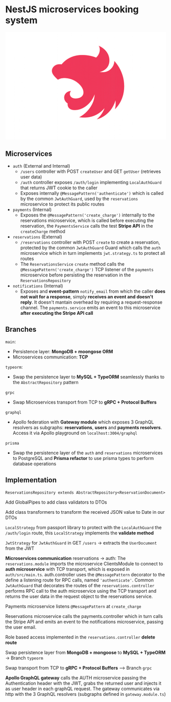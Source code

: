 # NestJS microservices booking system

!["NestJS logo"](nestJS.png)

## Microservices

- `auth` (External and Internal)
  - `/users` controller with POST `createUser` and GET `getUser` (retrieves user data)
  - `/auth` controller exposes `/auth/login` implementing `LocalAuthGuard` that returns JWT cookie to the caller
  - Exposes internally `@MessagePattern('authenticate')` which is called by the common `JwtAuthGuard`, used by the `reservations` microservice to protect its public routes
- `payments` (Internal)
  - Exposes the `@MessagePattern('create_charge')` internally to the reservations microservice, which is called before executing the reservation, the `PaymentsService` calls the test **Stripe API** in the `createCharge` method
- `reservations` (External)
  - `/reservations` controller with POST `create` to create a reservation, protected by the common `JwtAuthGuard` Guard which calls the `auth` microservice which in turn implements `jwt.strategy.ts` to protect all routes
  - The `ReservationsService` `create` method calls the `@MessagePattern('create_charge')` TCP listener of the `payments` microservice before persisting the reservation in the `ReservationsRepository`
- `notifications` (Internal)
  - Exposes and **event-pattern** `notify_email` from which the caller **does not wait for a response**, simply **receives an event and doesn't reply**. It doesn't mantain overhead by requiring a request-response channel. The `payments.service` emits an event to this microservice **after executing the Stripe API call**

## Branches

`main`:

- Persistence layer: **MongoDB + moongose ORM**
- Microservices communication: **TCP**

`typeorm`:

- Swap the persistence layer to **MySQL + TypeORM** seamlessly thanks to the `AbstractRepository` pattern

`grpc`

- Swap Microservices transport from TCP to **gRPC + Protocol Buffers**

`graphql`

- Apollo federation with **Gateway module** which exposes 3 GraphQL resolvers as subgraphs: **reservations**, **users** and **payments resolvers**. Access it via Apollo playground on `localhost:3004/graphql`

`prisma`

- Swap the persistence layer of the `auth` and `reservations` microservices to PostgreSQL and **Prisma refactor** to use prisma types to perform database operations

## Implementation

`ReservationsRepository extends AbstractRepository<ReservationDocument>`

Add GlobalPipes to add class validators to DTOs

Add class transformers to transform the received JSON value to Date in our DTOs

`LocalStrategy` from passport library to protect with the `LocalAuthGuard` the `/auth/login` route, this `LocalStrategy` implements the **validate method**

`JwtStrategy` for `JwtAuthGuard` in GET `/users` -> extracts the `UserDocument` from the JWT

**Microservices communication** reservations -> auth: The `reservations.module` imports the microservice ClientsModule to connect to **auth microservice** with TCP transport, which is exposed in `auth/src/main.ts`. auth.controller uses the `@MessagePattern` decorator to the define a listening route for RPC calls, named `'authenticate'`. Common `JwtAuthGuard` that decorates the routes of the `reservations.controller` performs RPC call to the auth microservice using the TCP transport and returns the user data in the request object to the reservations service.

Payments microservice listens `@MessagePattern` at `create_charge`

Reservations microservice calls the payments.controller which in turn calls the Stripe API and emits an event to the notifications microservice, passing the user email.

Role based access implemented in the `reservations.controller` **delete route**

Swap persistence layer from **MongoDB + mongoose** to **MySQL + TypeORM** -> Branch `typeorm`

Swap transport from TCP to **gRPC + Protocol Buffers**  --> Branch `grpc`

**Apollo GraphQL gateway** calls the AUTH microservice passing the Authentication header with the JWT, grabs the returned user and injects it as user header in each graphQL request. The gateway communicates via http with the 3 GraphQL resolvers (subgraphs defined in `gateway.module.ts`)
